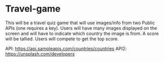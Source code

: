 # Travel-game

This will be a travel quiz game that will use images/info from two Public APIs (one requires a key). Users will have many images displayed on the screen and will have to indicate which country the image is from. A score will be tallied. Users will compete to get the top score.

API: https://api.sampleapis.com/countries/countries
API2: https://unsplash.com/developers



